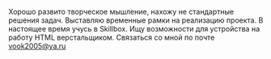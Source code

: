 Хорошо развито творческое мышление, нахожу не стандартные решения задач. 
Выставляю временные рамки на реализацию проекта.
В настоящее время учусь в Skillbox.
Ищу возможности для устройства на работу HTML верстальщиком.
Связаться со мной по почте vook2005@ya.ru
